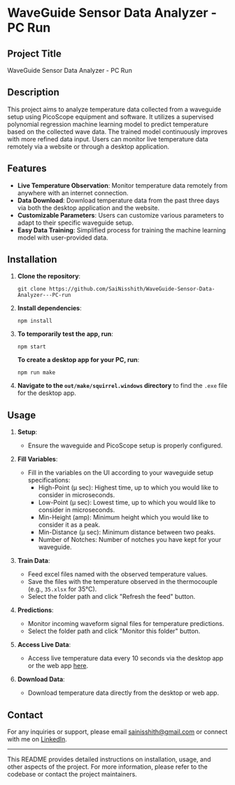 # WaveGuide Sensor Data Analyzer - PC Run

## Project Title
WaveGuide Sensor Data Analyzer - PC Run

## Description
This project aims to analyze temperature data collected from a waveguide setup using PicoScope equipment and software. It utilizes a supervised polynomial regression machine learning model to predict temperature based on the collected wave data. The trained model continuously improves with more refined data input. Users can monitor live temperature data remotely via a website or through a desktop application.

## Features
- **Live Temperature Observation**: Monitor temperature data remotely from anywhere with an internet connection.
- **Data Download**: Download temperature data from the past three days via both the desktop application and the website.
- **Customizable Parameters**: Users can customize various parameters to adapt to their specific waveguide setup.
- **Easy Data Training**: Simplified process for training the machine learning model with user-provided data.

## Installation
1. **Clone the repository**:
    ```
    git clone https://github.com/SaiNisshith/WaveGuide-Sensor-Data-Analyzer---PC-run
    ```

2. **Install dependencies**:
    ```
    npm install
    ```

3. **To temporarily test the app, run**:
    ```
    npm start
    ```
   **To create a desktop app for your PC, run**:
    ```
    npm run make
    ```

4. **Navigate to the `out/make/squirrel.windows` directory** to find the `.exe` file for the desktop app.

## Usage
1. **Setup**:
   - Ensure the waveguide and PicoScope setup is properly configured.

2. **Fill Variables**:
   - Fill in the variables on the UI according to your waveguide setup specifications:
     - High-Point (µ sec): Highest time, up to which you would like to consider in microseconds.
     - Low-Point (µ sec): Lowest time, up to which you would like to consider in microseconds.
     - Min-Height (amp): Minimum height which you would like to consider it as a peak.
     - Min-Distance (µ sec): Minimum distance between two peaks.
     - Number of Notches: Number of notches you have kept for your waveguide.

3. **Train Data**:
   - Feed excel files named with the observed temperature values.
   - Save the files with the temperature observed in the thermocouple (e.g., `35.xlsx` for 35°C).
   - Select the folder path and click "Refresh the feed" button.

4. **Predictions**:
   - Monitor incoming waveform signal files for temperature predictions.
   - Select the folder path and click "Monitor this folder" button.

5. **Access Live Data**:
   - Access live temperature data every 10 seconds via the desktop app or the web app [here](https://wda-e03r.onrender.com/).

6. **Download Data**:
   - Download temperature data directly from the desktop or web app.

## Contact
For any inquiries or support, please email sainisshith@gmail.com or connect with me on [LinkedIn](https://www.linkedin.com/in/sai-nisshith-51a381237/).

---

This README provides detailed instructions on installation, usage, and other aspects of the project. For more information, please refer to the codebase or contact the project maintainers.
